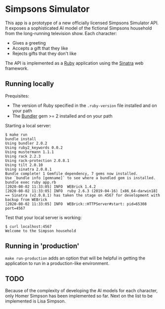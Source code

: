 # Simpsons Simulator
This app is a prototype of a new officially licensed Simpsons Simulator API.
It exposes a sophisticated AI model of the fictional Simpsons household from
the long-running television show.  Each character:
  * Gives a greeting
  * Accepts a gift that they like
  * Rejects gifts that they don't like

The API is implemented as a [Ruby](https://ruby-lang.org) application using the [Sinatra](https://sinatrarb.com) web framework.

## Running locally

Prequisites:
  * The version of Ruby specified in the `.ruby-version` file installed and on
    your path
  * The [Bundler](https://bundler.io) gem >= 2 installed and on your path

Starting a local server:

    $ make run
    bundle install
    Using bundler 2.0.2
    Using ruby2_keywords 0.0.2
    Using mustermann 1.1.1
    Using rack 2.2.3
    Using rack-protection 2.0.8.1
    Using tilt 2.0.10
    Using sinatra 2.0.8.1
    Bundle complete! 1 Gemfile dependency, 7 gems now installed.
    Use `bundle info [gemname]` to see where a bundled gem is installed.
    bundle exec ruby app.rb
    [2020-08-02 11:33:05] INFO  WEBrick 1.4.2
    [2020-08-02 11:33:05] INFO  ruby 2.6.3 (2019-04-16) [x86_64-darwin18]
    == Sinatra (v2.0.8.1) has taken the stage on 4567 for development with backup from WEBrick
    [2020-08-02 11:33:05] INFO  WEBrick::HTTPServer#start: pid=65308 port=4567

Test that your local server is working:

    $ curl localhost:4567
    Welcome to the Simpson household

## Running in 'production'

`make run-production` adds an option that will be helpful in getting the application
to run in a production-like environment.

## TODO
Because of the complexity of developing the AI models for each character, only
Homer Simpson has been implemented so far.  Next on the list to be implemented
is Lisa Simpson.
